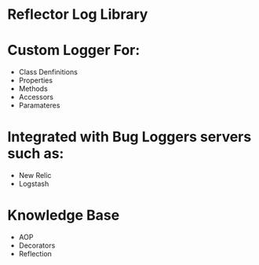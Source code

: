 # Reflector Log Library

# Custom Logger For:

- Class Denfinitions
- Properties
- Methods
- Accessors
- Paramateres

# Integrated with Bug Loggers servers such as:

- New Relic
- Logstash

# Knowledge Base

- AOP
- Decorators
- Reflection
